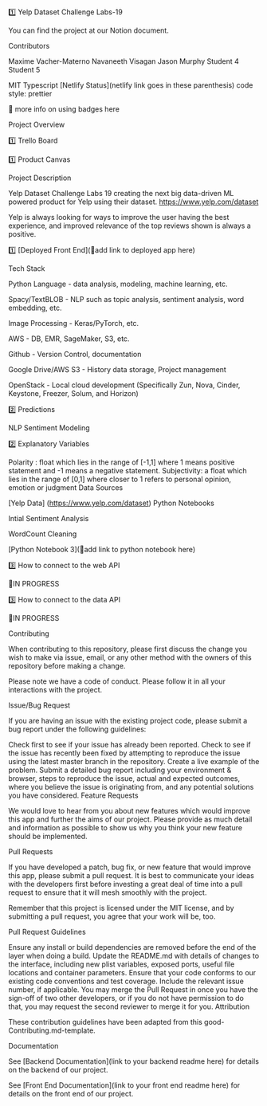 1️⃣ Yelp Dataset Challenge Labs-19

You can find the project at our Notion document.

Contributors

Maxime Vacher-Materno	Navaneeth Visagan	Jason Murphy	Student 4	Student 5
				
				
 	 	 	 	 
MIT Typescript [Netlify Status](netlify link goes in these parenthesis) code style: prettier

🚫 more info on using badges here

Project Overview

1️⃣ Trello Board

1️⃣ Product Canvas

Project Description

Yelp Dataset Challenge Labs 19 creating the next big data-driven ML powered product for Yelp using their dataset. https://www.yelp.com/dataset

Yelp is always looking for ways to improve the user having the best experience, and improved relevance of the top reviews shown is always a positive.

1️⃣ [Deployed Front End](🚫add link to deployed app here)

Tech Stack

Python Language - data analysis, modeling, machine learning, etc.

Spacy/TextBLOB - NLP such as topic analysis, sentiment analysis, word embedding, etc.

Image Processing - Keras/PyTorch, etc.

AWS - DB, EMR, SageMaker, S3, etc.

Github - Version Control, documentation

Google Drive/AWS S3 - History data storage, Project management

OpenStack - Local cloud development (Specifically Zun, Nova, Cinder, Keystone, Freezer, Solum, and Horizon)

2️⃣ Predictions

NLP Sentiment Modeling

2️⃣ Explanatory Variables

Polarity : float which lies in the range of [-1,1] where 1 means positive statement and -1 means a negative statement.
Subjectivity: a float which lies in the range of [0,1] where closer to 1 refers to personal opinion, emotion or judgment
Data Sources

[Yelp Data] (https://www.yelp.com/dataset)
Python Notebooks

Intial Sentiment Analysis

WordCount Cleaning

[Python Notebook 3](🚫add link to python notebook here)

3️⃣ How to connect to the web API

🚫IN PROGRESS

3️⃣ How to connect to the data API

🚫IN PROGRESS

Contributing

When contributing to this repository, please first discuss the change you wish to make via issue, email, or any other method with the owners of this repository before making a change.

Please note we have a code of conduct. Please follow it in all your interactions with the project.

Issue/Bug Request

If you are having an issue with the existing project code, please submit a bug report under the following guidelines:

Check first to see if your issue has already been reported.
Check to see if the issue has recently been fixed by attempting to reproduce the issue using the latest master branch in the repository.
Create a live example of the problem.
Submit a detailed bug report including your environment & browser, steps to reproduce the issue, actual and expected outcomes, where you believe the issue is originating from, and any potential solutions you have considered.
Feature Requests

We would love to hear from you about new features which would improve this app and further the aims of our project. Please provide as much detail and information as possible to show us why you think your new feature should be implemented.

Pull Requests

If you have developed a patch, bug fix, or new feature that would improve this app, please submit a pull request. It is best to communicate your ideas with the developers first before investing a great deal of time into a pull request to ensure that it will mesh smoothly with the project.

Remember that this project is licensed under the MIT license, and by submitting a pull request, you agree that your work will be, too.

Pull Request Guidelines

Ensure any install or build dependencies are removed before the end of the layer when doing a build.
Update the README.md with details of changes to the interface, including new plist variables, exposed ports, useful file locations and container parameters.
Ensure that your code conforms to our existing code conventions and test coverage.
Include the relevant issue number, if applicable.
You may merge the Pull Request in once you have the sign-off of two other developers, or if you do not have permission to do that, you may request the second reviewer to merge it for you.
Attribution

These contribution guidelines have been adapted from this good-Contributing.md-template.

Documentation

See [Backend Documentation](link to your backend readme here) for details on the backend of our project.

See [Front End Documentation](link to your front end readme here) for details on the front end of our project.
